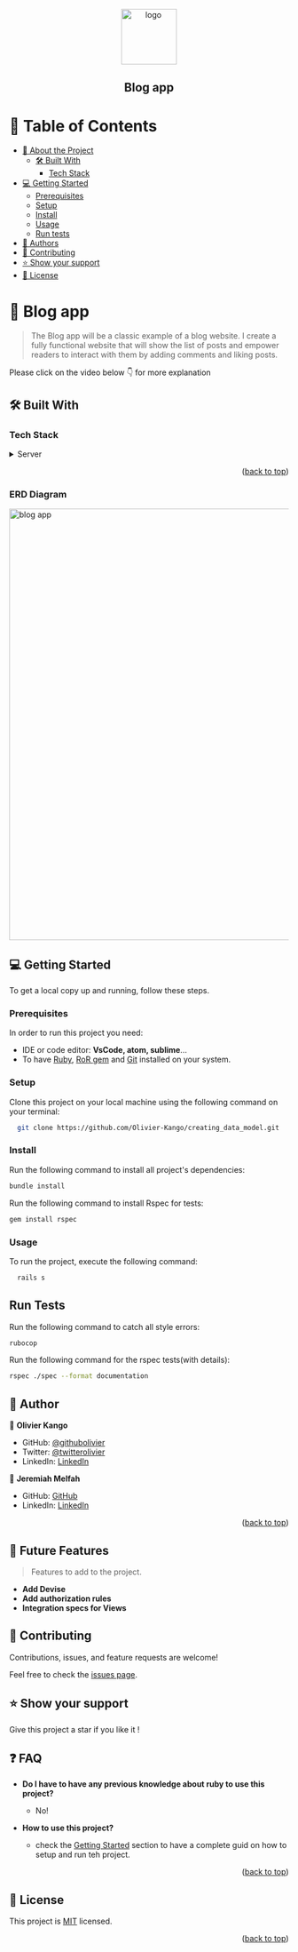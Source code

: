 <a id="readme-top"></a>

<div align="center">
  <img src="https://user-images.githubusercontent.com/108806646/215562421-e8b28205-90bf-4b83-a069-46ea75e964c3.png" alt="logo" width="100"  height="auto" />
  <br/>
  <h2>Blog app</h2>
</div>

# 📗 Table of Contents

- [📖 About the Project](#about-project)
  - [🛠 Built With](#built-with)
    - [Tech Stack](#tech-stack)
- [💻 Getting Started](#getting-started)
  - [Prerequisites](#prerequisites)
  - [Setup](#setup)
  - [Install](#install)
  - [Usage](#usage)
  - [Run tests](#run-tests)
- [👥 Authors](#authors)
- [🤝 Contributing](#contributing)
- [⭐️ Show your support](#support)
- [📝 License](#license)

# 📖 Blog app <a id="about-project"></a>

> The Blog app will be a classic example of a blog website. I create a fully functional website that will show the list of posts and empower readers to interact with them by adding comments and liking posts.

Please click on the video below 👇 for more explanation 

## 🛠 Built With <a id="built-with"></a>

### Tech Stack <a id="tech-stack"></a>
  <details>
  <summary>Server</summary>
    <ul>
      <li><a href="https://rubyonrails.org/">Ruby on Rails</a></li>
      <li><a href="https://www.postgresql.org/">Postgres</a></li>
    </ul>
  </details>

  <p align="right">(<a href="#readme-top">back to top</a>)</p>

### ERD Diagram <a id="diagram">

<img width="777" alt="blog app" src="https://user-images.githubusercontent.com/108806646/215563461-8212fa69-d194-4677-9e90-848c8c81ae46.png">

<!-- GETTING STARTED -->

## 💻 Getting Started <a id="getting-started"></a>

To get a local copy up and running, follow these steps.

### Prerequisites

In order to run this project you need:

- IDE or code editor: **VsCode, atom, sublime**...
- To have [Ruby](https://www.ruby-lang.org/en/), [RoR gem](https://rubyonrails.org/) and [Git](https://git-scm.com/) installed on your system.

### Setup

Clone this project on your local machine using the following command on your terminal:

```sh
  git clone https://github.com/Olivier-Kango/creating_data_model.git
```

### Install

Run the following command to install all project's dependencies:

```sh
bundle install
```

Run the following command to install Rspec for tests:

```sh
gem install rspec
```

### Usage

To run the project, execute the following command:

```sh
  rails s
```

## Run Tests

Run the following command to catch all style errors:

```sh
rubocop
```

Run the following command for the rspec tests(with details):

```sh
rspec ./spec --format documentation
```

## 👥 Author <a id="authors"></a>

👤 **Olivier Kango**

- GitHub: [@githubolivier](https://github.com/Olivier-Kango)
- Twitter: [@twitterolivier](https://twitter.com/olivierkango1)
- LinkedIn: [LinkedIn](https://www.linkedin.com/in/olivier-kango-b990601b8/)

👤 **Jeremiah Melfah**

- GitHub: [GitHub](https://github.com/Jaymelfah)
- LinkedIn: [LinkedIn](https://www.linkedin.com/in/jeremiah-ekow-melfah-a4402a161/)

<p align="right">(<a href="#readme-top">back to top</a>)</p>

<!-- FUTURE FEATURES -->

## 🔭 Future Features <a id="future-features"></a>

> Features to add to the project.
- **Add Devise**
- **Add authorization rules**
- **Integration specs for Views**


<!-- CONTRIBUTING -->

## 🤝 Contributing <a id="contributing"></a>

Contributions, issues, and feature requests are welcome!

Feel free to check the [issues page](https://github.com/Olivier-Kango/blog_app/issues/new).

<!-- SUPPORT -->

## ⭐️ Show your support <a id="support"></a>

Give this project a star if you like it !

<!-- FAQ (optional) -->

## ❓ FAQ <a id="faq"></a>

- **Do I have to have any previous knowledge about ruby to use this project?**

  - No!

- **How to use this project?**

  - check the [Getting Started](#getting-started) section to have a complete guid on how to setup and run teh project.

<p align="right">(<a href="#readme-top">back to top</a>)</p>

<!-- LICENSE -->

## 📝 License <a id="license"></a>

This project is [MIT](./LICENSE.txt) licensed.


<p align="right">(<a href="#readme-top">back to top</a>)</p>
